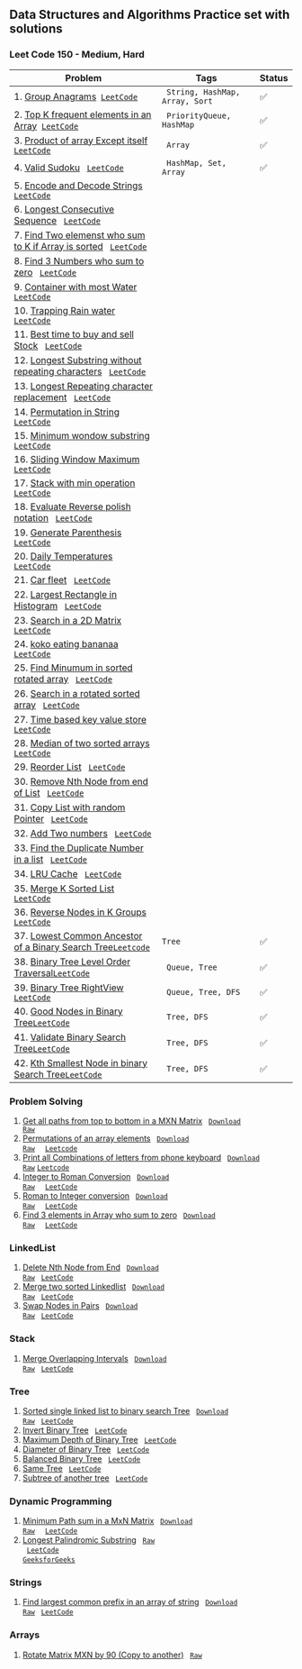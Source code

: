 ## Data Structures and Algorithms Practice set with solutions 

### Leet Code 150 - Medium, Hard
| Problem                                                                                                                                                                                                                                                                                                           | Tags                                        | Status             |
|-------------------------------------------------------------------------------------------------------------------------------------------------------------------------------------------------------------------------------------------------------------------------------------------------------------------|---------------------------------------------|--------------------|
| 1. [Group Anagrams](https://github.com/ravi-singh-8/algorithms-data-structures/blob/main/src/main/java/org/example/leetcode150/GroupAnagrams.java)<code> [LeetCode](https://leetcode.com/problems/group-anagrams/) </code>                                                                                        | <code> String, HashMap, Array, Sort </code> | :white_check_mark: |  
| 2. [Top K frequent elements in an Array](https://github.com/ravi-singh-8/algorithms-data-structures/blob/main/src/main/java/org/example/leetcode150/TopKFrequent.java)<code> [LeetCode](https://leetcode.com/problems/top-k-frequent-elements/) </code>                                                           | <code> PriorityQueue, HashMap </code>       | :white_check_mark: |
| 3. [Product of array Except itself](https://github.com/ravi-singh-8/algorithms-data-structures/blob/main/src/main/java/org/example/leetcode150/ProductExceptItself.java)<code> [LeetCode](https://leetcode.com/problems/product-of-array-except-self/) </code>                                                    | <code> Array </code>                        | :white_check_mark: |
| 4. [Valid Sudoku](https://github.com/ravi-singh-8/algorithms-data-structures/blob/main/src/main/java/org/example/leetcode150/ValidSudoku.java) <code> [LeetCode](https://leetcode.com/problems/valid-sudoku/) </code>                                                                                             | <code> HashMap, Set, Array </code>          | :white_check_mark: |
| 5. [Encode and Decode Strings]() <code> [LeetCode](https://leetcode.com/problems/encode-and-decode-strings/) </code>                                                                                                                                                                                              |                                             |                    |
| 6. [Longest Consecutive Sequence]() <code> [LeetCode](https://leetcode.com/problems/longest-consecutive-sequence/)</code>                                                                                                                                                                                         |                                             |                    |
| 7. [Find Two elemenst who sum to K if Array is sorted]() <code> [LeetCode](https://leetcode.com/problems/two-sum-ii-input-array-is-sorted/)</code>                                                                                                                                                                |                                             |                    |
| 8. [Find 3 Numbers who sum to zero]() <code> [LeetCode](https://leetcode.com/problems/3sum/) </code>                                                                                                                                                                                                              |                                             |                    |
| 9. [Container with most Water]() <code> [LeetCode](https://leetcode.com/problems/container-with-most-water/) </code>                                                                                                                                                                                              |                                             |                    |
| 10. [Trapping Rain water]() <code> [LeetCode](https://leetcode.com/problems/trapping-rain-water/) </code>                                                                                                                                                                                                         |                                             |                    |
| 11. [Best time to buy and sell Stock]() <code> [LeetCode](https://leetcode.com/problems/best-time-to-buy-and-sell-stock/) </code>                                                                                                                                                                                 |                                             |                    |
| 12. [Longest Substring without repeating characters]() <code> [LeetCode](https://leetcode.com/problems/longest-substring-without-repeating-characters/) </code>                                                                                                                                                   |                                             |                    |
| 13. [Longest Repeating character replacement]() <code> [LeetCode](https://leetcode.com/problems/longest-repeating-character-replacement/) </code>                                                                                                                                                                 |                                             |                    |
| 14. [Permutation in String]() <code> [LeetCode](https://leetcode.com/problems/permutation-in-string/) </code>                                                                                                                                                                                                     |                                             |                    |
| 15. [Minimum wondow substring]() <code> [LeetCode](https://leetcode.com/problems/minimum-window-substring/) </code>                                                                                                                                                                                               |                                             |                    |
| 16. [Sliding Window Maximum]() <code> [LeetCode](https://leetcode.com/problems/sliding-window-maximum/) </code>                                                                                                                                                                                                   |                                             |                    |
| 17. [Stack with min operation]() <code> [LeetCode](https://leetcode.com/problems/min-stack/) </code>                                                                                                                                                                                                              |                                             |                    |
| 18. [Evaluate Reverse polish notation]() <code> [LeetCode](https://leetcode.com/problems/evaluate-reverse-polish-notation/) </code>                                                                                                                                                                               |                                             |                    |
| 19. [Generate Parenthesis]() <code> [LeetCode](https://leetcode.com/problems/generate-parentheses/) </code>                                                                                                                                                                                                       |                                             |                    |
| 20. [Daily Temperatures]() <code> [LeetCode](https://leetcode.com/problems/daily-temperatures/) </code>                                                                                                                                                                                                           |                                             |                    |
| 21. [Car fleet]() <code> [LeetCode](https://leetcode.com/problems/car-fleet/) </code>                                                                                                                                                                                                                             |                                             |                    |
| 22. [Largest Rectangle in Histogram]() <code> [LeetCode](https://leetcode.com/problems/largest-rectangle-in-histogram/) </code>                                                                                                                                                                                   |                                             |                    |
| 23. [Search in a 2D Matrix]() <code> [LeetCode](https://leetcode.com/problems/search-a-2d-matrix/) </code>                                                                                                                                                                                                        |                                             |                    |
| 24. [koko eating bananaa]() <code> [LeetCode](https://leetcode.com/problems/koko-eating-bananas/) </code>                                                                                                                                                                                                         |                                             |                    |
| 25. [Find Minumum in sorted rotated array]() <code> [LeetCode](https://leetcode.com/problems/find-minimum-in-rotated-sorted-array/) </code>                                                                                                                                                                       |                                             |                    |
| 26. [Search in a rotated sorted array]() <code> [LeetCode](https://leetcode.com/problems/search-in-rotated-sorted-array/) </code>                                                                                                                                                                                 |                                             |                    |
| 27. [Time based key value store]() <code> [LeetCode](https://leetcode.com/problems/time-based-key-value-store/) </code>                                                                                                                                                                                           |                                             |                    |
| 28. [Median of two sorted arrays]() <code> [LeetCode](https://leetcode.com/problems/median-of-two-sorted-arrays/) </code>                                                                                                                                                                                         |                                             |                    |
| 29. [Reorder List]() <code> [LeetCode](https://leetcode.com/problems/reorder-list/) </code>                                                                                                                                                                                                                       |                                             |                    |
| 30. [Remove Nth Node from end of List]() <code> [LeetCode](https://leetcode.com/problems/remove-nth-node-from-end-of-list/) </code>                                                                                                                                                                               |                                             |                    |
| 31. [Copy List with random Pointer]() <code> [LeetCode](https://leetcode.com/problems/copy-list-with-random-pointer/) </code>                                                                                                                                                                                     |                                             |                    |
| 32. [Add Two numbers]() <code> [LeetCode](https://leetcode.com/problems/add-two-numbers/) </code>                                                                                                                                                                                                                 |                                             |                    |
| 33. [Find the Duplicate Number in a list]() <code> [LeetCode](https://leetcode.com/problems/find-the-duplicate-number/) </code>                                                                                                                                                                                   |                                             |                    |
| 34. [LRU Cache]() <code> [LeetCode](https://leetcode.com/problems/lru-cache/) </code>                                                                                                                                                                                                                             |                                             |                    |
| 35. [Merge K Sorted List]() <code> [LeetCode](https://leetcode.com/problems/merge-k-sorted-lists/) </code>                                                                                                                                                                                                        |                                             |                    |
| 36. [Reverse Nodes in K Groups]() <code> [LeetCode](https://leetcode.com/problems/reverse-nodes-in-k-group/) </code>                                                                                                                                                                                              |                                             |                    |
| 37. [Lowest Common Ancestor of a Binary Search Tree](https://github.com/ravi-singh-8/algorithms-data-structures/blob/main/src/main/java/org/example/leetcode150/LowestCommonAncestorInBST.java)<code>[Leetcode](https://leetcode.com/problems/lowest-common-ancestor-of-a-binary-search-tree/description/)</code> | <code>Tree</code>                           | :white_check_mark: |
| 38. [Binary Tree Level Order Traversal](https://github.com/ravi-singh-8/algorithms-data-structures/blob/main/src/main/java/org/example/leetcode150/LevelOrderTraversalOfTree.java)<code>[LeetCode](https://leetcode.com/problems/binary-tree-level-order-traversal/)</code>                                       | <code> Queue, Tree</code>                   | :white_check_mark: |
| 39. [Binary Tree RightView](https://github.com/ravi-singh-8/algorithms-data-structures/blob/main/src/main/java/org/example/leetcode150/RightViewOfTree.java) <code>[LeetCode](https://leetcode.com/problems/binary-tree-right-side-view/)</code>                                                                  | <code> Queue, Tree, DFS</code>              | :white_check_mark: |
| 40. [Good Nodes in Binary Tree](https://github.com/ravi-singh-8/algorithms-data-structures/blob/main/src/main/java/org/example/leetcode150/GoodNodesBinaryTree.java)<code>[LeetCode](https://leetcode.com/problems/count-good-nodes-in-binary-tree/)</code>                                                       | <code> Tree, DFS</code>                     | :white_check_mark: |
| 41. [Validate Binary Search Tree](https://github.com/ravi-singh-8/algorithms-data-structures/blob/main/src/main/java/org/example/leetcode150/ValidateBinarySearchTree.java)<code>[LeetCode](https://leetcode.com/problems/validate-binary-search-tree/)</code>                                                    | <code> Tree, DFS</code>                     | :white_check_mark: |
| 42. [Kth Smallest Node in binary Search Tree](https://github.com/ravi-singh-8/algorithms-data-structures/blob/main/src/main/java/org/example/leetcode150/KthSmallestNodeInBST.java)<code>[LeetCode](https://leetcode.com/problems/kth-smallest-element-in-a-bst/)</code>                                          | <code> Tree, DFS</code>                     | :white_check_mark: |

### Problem Solving
1. [Get all paths from top to bottom in a MXN Matrix](https://github.com/ravi-singh-8/algorithms-data-structures/blob/main/src/main/java/org/example/problemsolving/PrintAllPathInMatrix.java) <code> [Download Raw](https://raw.githubusercontent.com/ravi-singh-8/algorithms-data-structures/main/src/main/java/org/example/problemsolving/PrintAllPathInMatrix.java) </code>
2. [Permutations of an array elements](https://github.com/ravi-singh-8/algorithms-data-structures/blob/main/src/main/java/org/example/problemsolving/PermutationsOfAnArray.java) <code> [Download Raw](https://raw.githubusercontent.com/ravi-singh-8/algorithms-data-structures/main/src/main/java/org/example/problemsolving/PermutationsOfAnArray.java) </code> <code> [Leetcode](https://leetcode.com/problems/permutations/) </code> 
3. [Print all Combinations of letters from phone keyboard](https://github.com/ravi-singh-8/algorithms-data-structures/blob/main/src/main/java/org/example/problemsolving/PhoneKeyBoardLetterCombination.java) <code> [Download Raw](https://raw.githubusercontent.com/ravi-singh-8/algorithms-data-structures/main/src/main/java/org/example/problemsolving/PhoneKeyBoardLetterCombination.java)</code> <code>[Leetcode](https://leetcode.com/problems/letter-combinations-of-a-phone-number/description/)</code>
4. [Integer to Roman Conversion](https://github.com/ravi-singh-8/algorithms-data-structures/blob/main/src/main/java/org/example/problemsolving/IntegerToRoman.java) <code> [Download Raw](https://raw.githubusercontent.com/ravi-singh-8/algorithms-data-structures/main/src/main/java/org/example/problemsolving/IntegerToRoman.java) </code> <code> [LeetCode](https://leetcode.com/problems/integer-to-roman/) </code>
5. [Roman to Integer conversion](https://github.com/ravi-singh-8/algorithms-data-structures/blob/main/src/main/java/org/example/problemsolving/RomanToInteger.java) <code> [Download Raw](https://raw.githubusercontent.com/ravi-singh-8/algorithms-data-structures/main/src/main/java/org/example/problemsolving/RomanToInteger.java) </code> <code> [LeetCode](https://leetcode.com/problems/roman-to-integer/) </code>
6. [Find 3 elements in Array who sum to zero](https://github.com/ravi-singh-8/algorithms-data-structures/blob/main/src/main/java/org/example/problemsolving/ThreeSumToZero.java) <code> [Download Raw](https://raw.githubusercontent.com/ravi-singh-8/algorithms-data-structures/main/src/main/java/org/example/problemsolving/ThreeSumToZero.java) </code> <code> [LeetCode](https://leetcode.com/problems/3sum/) </code>

### LinkedList
1. [Delete Nth Node from End](https://github.com/ravi-singh-8/algorithms-data-structures/blob/main/src/main/java/org/example/leetcode150/DeleteNthNodeFromEnd.java) <code> [Download Raw](https://raw.githubusercontent.com/ravi-singh-8/algorithms-data-structures/main/src/main/java/org/example/linkedlist/DeleteNthNodeFromEnd.java)</code> <code> [LeetCode](https://leetcode.com/problems/remove-nth-node-from-end-of-list/) </code>
2. [Merge two sorted Linkedlist](https://github.com/ravi-singh-8/algorithms-data-structures/blob/main/src/main/java/org/example/linkedlist/MergeTwoSortedLinkedList.java) <code> [Download Raw](https://raw.githubusercontent.com/ravi-singh-8/algorithms-data-structures/main/src/main/java/org/example/linkedlist/MergeTwoSortedLinkedList.java)</code> <code> [LeetCode](https://leetcode.com/problems/merge-two-sorted-lists/) </code>
2. [Swap Nodes in Pairs](https://github.com/ravi-singh-8/algorithms-data-structures/blob/main/src/main/java/org/example/linkedlist/SwapNodesInPair.java) <code> [Download Raw](https://raw.githubusercontent.com/ravi-singh-8/algorithms-data-structures/main/src/main/java/org/example/linkedlist/SwapNodesInPair.java)</code> <code> [LeetCode](https://leetcode.com/problems/swap-nodes-in-pairs/) </code>

### Stack
1. [Merge Overlapping Intervals](https://github.com/ravi-singh-8/algorithms-data-structures/blob/main/src/main/java/org/example/stack/MergeIntervals.java) <code> [Download Raw](https://raw.githubusercontent.com/ravi-singh-8/algorithms-data-structures/main/src/main/java/org/example/stack/MergeIntervals.java)</code> <code> [LeetCode](https://leetcode.com/problems/merge-intervals/) </code>

### Tree
1. [Sorted single linked list to binary search Tree](https://github.com/ravi-singh-8/algorithms-data-structures/blob/main/src/main/java/org/example/tree/SortedListToBST.java) <code> [Download Raw](https://raw.githubusercontent.com/ravi-singh-8/algorithms-data-structures/main/src/main/java/org/example/tree/SortedListToBST.java)</code> <code> [LeetCode](https://leetcode.com/problems/convert-sorted-list-to-binary-search-tree/) </code>
2. [Invert Binary Tree](https://github.com/ravi-singh-8/algorithms-data-structures/blob/main/src/main/java/org/example/tree/InvertBinaryTree.java) <code> [LeetCode](https://leetcode.com/problems/invert-binary-tree/) </code>
3. [Maximum Depth of Binary Tree](https://github.com/ravi-singh-8/algorithms-data-structures/blob/main/src/main/java/org/example/tree/DepthOfBinaryTree.java) <code> [LeetCode](https://leetcode.com/problems/maximum-depth-of-binary-tree/) </code>
3. [Diameter of Binary Tree](https://github.com/ravi-singh-8/algorithms-data-structures/blob/main/src/main/java/org/example/tree/DiameterOfBinaryTree.java) <code> [LeetCode](https://leetcode.com/problems/diameter-of-binary-tree/) </code>
4. [Balanced Binary Tree](https://github.com/ravi-singh-8/algorithms-data-structures/blob/main/src/main/java/org/example/tree/BalancedBinaryTree.java) <code> [LeetCode](https://leetcode.com/problems/balanced-binary-tree/) </code>
5. [Same Tree](https://github.com/ravi-singh-8/algorithms-data-structures/blob/main/src/main/java/org/example/tree/SameTree.java) <code> [LeetCode](https://leetcode.com/problems/same-tree/) </code>
6. [Subtree of another tree](https://github.com/ravi-singh-8/algorithms-data-structures/blob/main/src/main/java/org/example/tree/SubTreeOfAnotherTree.java) <code> [LeetCode](https://leetcode.com/problems/subtree-of-another-tree/) </code>

### Dynamic Programming
1. [Minimum Path sum in a MxN Matrix](https://github.com/ravi-singh-8/algorithms-data-structures/blob/main/src/main/java/org/example/dp/MinimumPathSum.java) <code> [Download Raw](https://raw.githubusercontent.com/ravi-singh-8/algorithms-data-structures/main/src/main/java/org/example/dp/MinimumPathSum.java) </code> <code> [LeetCode](https://leetcode.com/problems/minimum-path-sum/description/) </code>
1. [Longest Palindromic Substring](https://github.com/ravi-singh-8/algorithms-data-structures/blob/main/src/main/java/org/example/dp/LongestPalindromicSubstring.java) <code> [Raw](https://raw.githubusercontent.com/ravi-singh-8/algorithms-data-structures/main/src/main/java/org/example/dp/LongestPalindromicSubstring.java) </code> <code> [LeetCode](https://leetcode.com/problems/longest-palindromic-substring/) </code> <code>[GeeksforGeeks](https://www.geeksforgeeks.org/longest-palindromic-substring/)</code>

### Strings
1. [Find largest common prefix in an array of string](https://github.com/ravi-singh-8/algorithms-data-structures/blob/main/src/main/java/org/example/strings/LargestCommonPrefix.java) <code> [Download Raw](https://raw.githubusercontent.com/ravi-singh-8/algorithms-data-structures/main/src/main/java/org/example/strings/LargestCommonPrefix.java)</code> <code> [LeetCode](https://leetcode.com/problems/longest-common-prefix/) </code>

### Arrays
1. [Rotate Matrix MXN by 90 (Copy to another)](https://github.com/ravi-singh-8/algorithms-data-structures/blob/main/src/main/java/org/example/array/RotateMatrixBy90.java) <code> [Raw](https://raw.githubusercontent.com/ravi-singh-8/algorithms-data-structures/main/src/main/java/org/example/array/RotateMatrixBy90.java) </code>